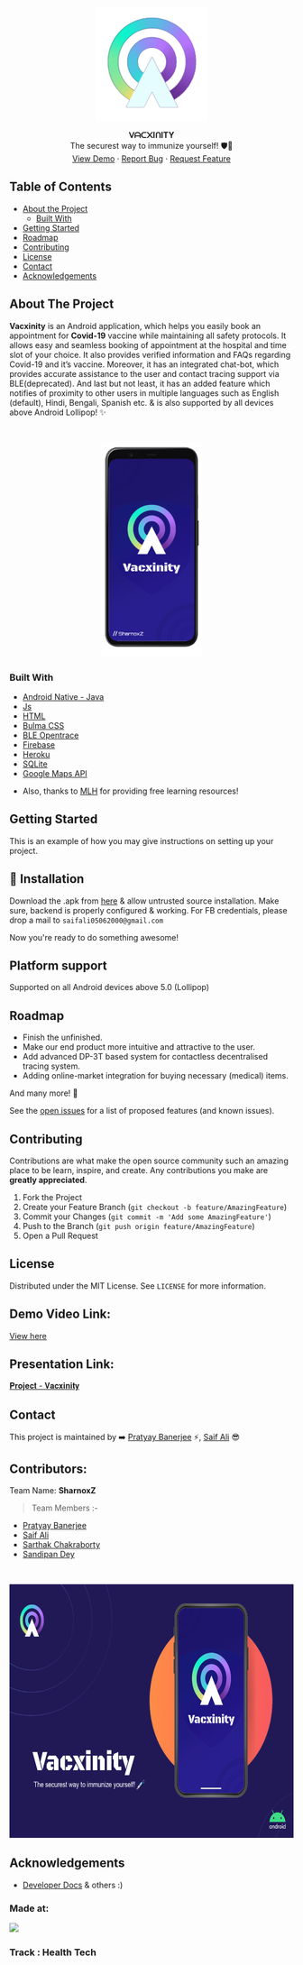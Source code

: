 <br />
<p align="center">
  <a href="https://github.com/fias786/Vacxinity">
    <img src="External_assets/app-icon-tranp.png" width="200px" alt="Vacxinity" >
  </a>

  <p align="center">
  <b>ᐯᗩᑕ᙭IᑎITY</b><br>
    The securest way to immunize yourself! 🛡️🦠
    <br />
    <a href="https://github.com/fias786/Vacxinity">View Demo</a>
    ·
    <a href="https://github.com/fias786/Vacxinity/issues/new/choose">Report Bug</a>
    ·
    <a href="https://github.com/fias786/Vacxinity/issues">Request Feature</a>
  </p>
</p>



<!-- TABLE OF CONTENTS -->
## Table of Contents

* [About the Project](#about-the-project)
  * [Built With](#built-with)
* [Getting Started](#getting-started)
* [Roadmap](#roadmap)
* [Contributing](#contributing)
* [License](#license)
* [Contact](#contact)
* [Acknowledgements](#acknowledgements)



<!-- ABOUT THE PROJECT -->
## About The Project

<b>Vacxinity</b> is an Android application, which helps you easily book an appointment for <b>Covid-19</b> vaccine while maintaining all safety protocols. It allows easy and seamless booking of appointment at the hospital and time slot of your choice. It also provides verified information and FAQs regarding Covid-19 and it’s vaccine. Moreover, it has an integrated chat-bot, which provides accurate assistance to the user and contact tracing support via BLE(deprecated). And last but not least, it has an added feature which notifies of proximity to other users in multiple languages such as English (default), Hindi, Bengali, Spanish etc. & is also supported by all devices above Android Lollipop! ✨


<br />
<p align="center">
  <a href="https://github.com/fias786/Vacxinity">
    <img src="https://raw.githubusercontent.com/fias786/Vacxinity/main/External_assets/pixel4a.png" width="180px" height="380px">
  </a>
</p>

### Built With

* [Android Native - Java](https://developer.android.com/ndk)
* [Js](https://www.javascript.com/)
* [HTML](https://www.w3schools.com/html/)
* [Bulma CSS](https://bulma.io/)
* [BLE Opentrace](https://github.com/opentrace-community/opentrace-android)
* [Firebase](https://firebase.google.com/)
* [Heroku](https://www.heroku.com/)
* [SQLite](https://www.sqlite.org/)
* [Google Maps API](https://developers.google.com/maps)

- Also, thanks to [MLH](https://mlh.io/) for providing free learning resources!

<!-- GETTING STARTED -->
## Getting Started

This is an example of how you may give instructions on setting up your project.

<!-- Installation -->
## :rocket: Installation

Download the .apk from [here](https://github.com/fias786/Vacxinity/blob/main/build/apk/vacxinity.apk?raw=true) & allow untrusted source installation.
Make sure, backend is properly configured & working. For FB credentials, please drop a mail to `saifali05062000@gmail.com`

Now you're ready to do something awesome!

## Platform support

Supported on all Android devices above 5.0 (Lollipop)


<!-- ROADMAP -->

## Roadmap

- Finish the unfinished.
- Make our end product more intuitive and attractive to the user.
- Add advanced DP-3T based system for contactless decentralised tracing system.
- Adding online-market integration for buying necessary (medical) items.

And many more! 🌟


See the [open issues](https://github.com/fias786/Vacxinity/issues) for a list of proposed features (and known issues).



<!-- CONTRIBUTING -->
## Contributing

Contributions are what make the open source community such an amazing place to be learn, inspire, and create. Any contributions you make are **greatly appreciated**.

1. Fork the Project
2. Create your Feature Branch (`git checkout -b feature/AmazingFeature`)
3. Commit your Changes (`git commit -m 'Add some AmazingFeature'`)
4. Push to the Branch (`git push origin feature/AmazingFeature`)
5. Open a Pull Request


<!-- LICENSE -->
## License

Distributed under the MIT License. See `LICENSE` for more information.

<!-- DEMO -->
## Demo Video Link:
  <a href="#">View here</a>

<!-- PRESENTATION -->
## Presentation Link:
  <a href="https://docs.google.com/presentation/d/18afJtSaIlaCDOOBr6mDjPKHSsWl4hyYu8AuVqulKQEw/edit#slide=id.gcf6f5530dc_7_447"> 𝐏𝐫𝐨𝐣𝐞𝐜𝐭 - 𝐕𝐚𝐜𝐱𝐢𝐧𝐢𝐭𝐲 </a>
  

<!-- CONTACT -->
## Contact

This project is maintained by ➡️ [Pratyay Banerjee](https://github.com/Neilblaze) ⚡,  [Saif Ali](https://github.com/fias786) 😎


## Contributors:

Team Name: <b>SharnoxZ</b>

> Team Members :-
- [Pratyay Banerjee](https://github.com/Neilblaze)
- [Saif Ali](https://github.com/fias786/)
- [Sarthak Chakraborty](https://github.com/TheoDnJLo)
- [Sandipan Dey](https://github.com/sandipndev)

<br />
<p align="center">
  <a href="https://github.com/fias786/Vacxinity/">
    <img src="https://raw.githubusercontent.com/fias786/Vacxinity/main/External_assets/thumbnail-devfolio.png" width="650px" height="450px" alt="Vacxinity" >
  </a>

<!-- ACKNOWLEDGEMENT -->
## Acknowledgements

- [Developer Docs](https://developer.android.com/docs) & others :)

### Made at:
<a href="https://hack36.com"> <img src="http://bit.ly/BuiltAtHack36" height=20px> </a>

### Track : Health Tech

